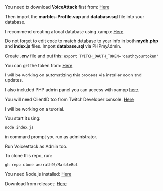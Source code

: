 You need to download **VoiceAttack** first from: [Here](https://voiceattack.com/)

Then import the **marbles-Profile.vap** and **database.sql** file into your database.

I recommend creating a local database using xampp: [Here](https://www.apachefriends.org/download.html)

Do not forget to edit code to match database to your info in both **mydb.php** and **index.js** files.
Import **database.sql** via PHPmyAdmin.

Create **.env** file and put this:
`export TWITCH_OAUTH_TOKEN='oauth:yourtoken'`

You can get the token from: [Here](https://twitchapps.com/tmi/)

I will be working on automatizing this process via installer soon and updates.

I also included PHP admin panel you can access with xampp [here](http://localhost).

You will need ClientID too from Twitch Developer console. [Here](https://dev.twitch.tv/console)

I will be working on a tutorial.

You start it using:

`node index.js`

in command prompt you run as administrator.

Run VoiceAttack as Admin too.

To clone this repo, run:

`gh repo clone aezrath96/MarbleBot`

You need Node.js installed: [Here](https://nodejs.org/en/download/)

Download from releases: [Here](https://github.com/aezrath96/MarbleBot/releases/)